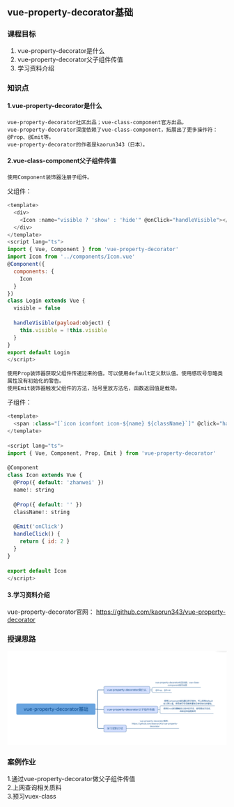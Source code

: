 ## vue-property-decorator基础

### 课程目标

1. vue-property-decorator是什么
2. vue-property-decorator父子组件传值
3. 学习资料介绍

### 知识点

#### 1.vue-property-decorator是什么
    vue-property-decorator社区出品；vue-class-component官方出品。
    vue-property-decorator深度依赖了vue-class-component，拓展出了更多操作符：@Prop、@Emit等。
    vue-property-decorator的作者是kaorun343（日本）。


#### 2.vue-class-component父子组件传值
    使用Component装饰器注册子组件。
父组件：
```js
<template>
  <div>
    <Icon :name="visible ? 'show' : 'hide'" @onClick="handleVisible"></Icon>
  </div>
</template>
<script lang="ts">
import { Vue, Component } from 'vue-property-decorator'
import Icon from '../components/Icon.vue'
@Component({
  components: {
    Icon
  }
})
class Login extends Vue {
  visible = false
  
  handleVisible(payload:object) {
    this.visible = !this.visible
  }
}
export default Login
</script>
```
    使用Prop装饰器获取父组件传递过来的值。可以使用default定义默认值。使用感叹号忽略类属性没有初始化的警告。
    使用Emit装饰器触发父组件的方法，括号里放方法名，函数返回值是载荷。

子组件：
```js
<template>
  <span :class="[`icon iconfont icon-${name} ${className}`]" @click="handleClick"></span>
</template>

<script lang="ts">
import { Vue, Component, Prop, Emit } from 'vue-property-decorator'

@Component
class Icon extends Vue {
  @Prop({ default: 'zhanwei' })
  name!: string

  @Prop({ default: '' })
  className!: string

  @Emit('onClick')
  handleClick() {
    return { id: 2 }
  }
}

export default Icon
</script>
```    

#### 3.学习资料介绍

vue-property-decorator官网：
https://github.com/kaorun343/vue-property-decorator

### 授课思路

![](./images/11vue-property-decorator基础.png) 

### 案例作业

1.通过vue-property-decorator做父子组件传值   
2.上网查询相关质料  
3.预习vuex-class      

